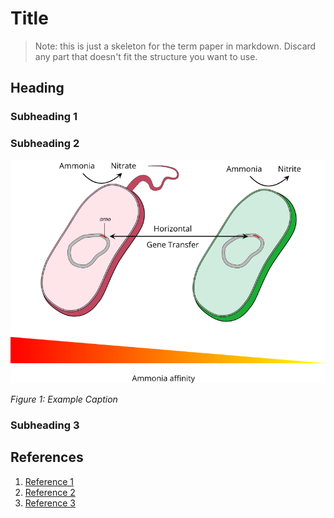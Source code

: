 # Title

> Note: this is just a skeleton for the term paper in markdown. Discard any part that doesn't fit the structure you want to use.

## Heading

### Subheading 1

### Subheading 2

![Figure 1](figures/example_figure.png)

*Figure 1: Example Caption*

### Subheading 3

## References

 1. [Reference 1](http://www.refrencewebsite.come)
 1. [Reference 2](http://www.refrencewebsite.come)
 1. [Reference 3](http://www.refrencewebsite.come)

